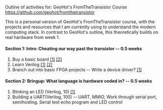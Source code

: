 Outline of activities for: GeoHot's FromTheTransistor Course https://github.com/geohot/fromthetransistor

This is a personal version of GeoHot's FromTheTransistor course, with the projects and resources that I am currently using to understand the modern computing stack. In contrast to GeoHot's outline, this theoretically builds on real hardware from week 1.

#### Section 1: Intro: Cheating our way past the transistor -- 0.5 weeks

1. Buy a basic board
  [[1]](https://www.adafruit.com/product/451 "userman")
  [[2]](https://www.terasic.com.tw/cgi-bin/page/archive.pl?Language=English&No=593&PartNo=4 "CDROM")
2. Learn Verilog
  [[1]](http://www.asic-world.com/verilog/veritut.html "http://www.asic-world.com/verilog/veritut.html")
  [[2]](http://www.altera.com/education/training/courses/OHDL1120 "http://www.altera.com/education/training/courses/OHDL1120")
3. Branch out into basic FPGA projects -- Write a device driver?
  [[1]](https://www.fpga4fun.com/ "https://www.fpga4fun.com/")

#### Section 2: Bringup: What language is hardware coded in? -- 0.5 weeks

1. Blinking an LED (Verilog, 10)
  [[1]](https://github.com/verilator/verilator "https://github.com/verilator/verilator")
2. Building a UART(Verilog, 100) -- UART, MMIO, Work through serial port, semihosting. Serial test echo program and LED control
